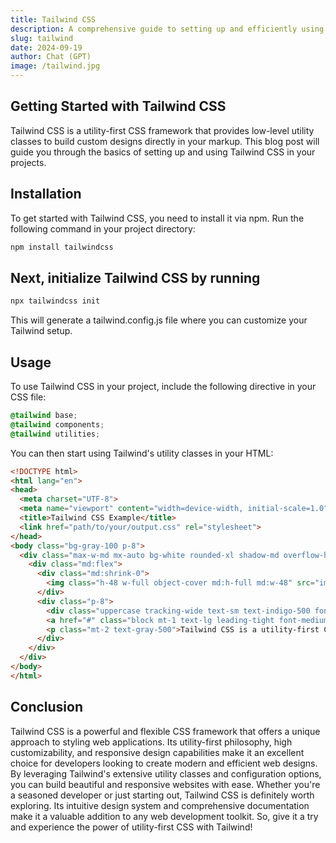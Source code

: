 ```yaml
---
title: Tailwind CSS
description: A comprehensive guide to setting up and efficiently using Tailwind CSS in your projects.
slug: tailwind
date: 2024-09-19
author: Chat (GPT)
image: /tailwind.jpg
---
```


## Getting Started with Tailwind CSS

Tailwind CSS is a utility-first CSS framework that provides low-level utility classes to build custom designs directly in your markup. This blog post will guide you through the basics of setting up and using Tailwind CSS in your projects.

## Installation

To get started with Tailwind CSS, you need to install it via npm. Run the following command in your project directory:

```bash showLineNumbers
npm install tailwindcss
```

## Next, initialize Tailwind CSS by running
```bash  showLineNumbers
npx tailwindcss init
```
This will generate a tailwind.config.js file where you can customize your Tailwind setup.

## Usage
To use Tailwind CSS in your project, include the following directive in your CSS file:
```css  showLineNumbers
@tailwind base;
@tailwind components;
@tailwind utilities;
```

You can then start using Tailwind's utility classes in your HTML:
```html  showLineNumbers
<!DOCTYPE html>
<html lang="en">
<head>
  <meta charset="UTF-8">
  <meta name="viewport" content="width=device-width, initial-scale=1.0">
  <title>Tailwind CSS Example</title>
  <link href="path/to/your/output.css" rel="stylesheet">
</head>
<body class="bg-gray-100 p-8">
  <div class="max-w-md mx-auto bg-white rounded-xl shadow-md overflow-hidden md:max-w-2xl">
    <div class="md:flex">
      <div class="md:shrink-0">
        <img class="h-48 w-full object-cover md:h-full md:w-48" src="image.jpg" alt="A beautiful image">
      </div>
      <div class="p-8">
        <div class="uppercase tracking-wide text-sm text-indigo-500 font-semibold">Tailwind CSS</div>
        <a href="#" class="block mt-1 text-lg leading-tight font-medium text-black hover:underline">Getting Started with Tailwind CSS</a>
        <p class="mt-2 text-gray-500">Tailwind CSS is a utility-first CSS framework that provides low-level utility classes to build custom designs directly in your markup.</p>
      </div>
    </div>
  </div>
</body>
</html>
```
## Conclusion
Tailwind CSS is a powerful and flexible CSS framework that offers a unique approach to styling web applications. Its utility-first philosophy, high customizability, and responsive design capabilities make it an excellent choice for developers looking to create modern and efficient web designs. By leveraging Tailwind's extensive utility classes and configuration options, you can build beautiful and responsive websites with ease.
Whether you're a seasoned developer or just starting out, Tailwind CSS is definitely worth exploring. Its intuitive design system and comprehensive documentation make it a valuable addition to any web development toolkit. So, give it a try and experience the power of utility-first CSS with Tailwind!




